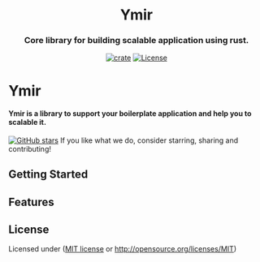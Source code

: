 <div align="center">
<h1>Ymir</h1>

<h3>Core library for building scalable application using rust.</h3>

[![crate](https://img.shields.io/crates/v/ymir.svg)](https://crates.io/crates/ymir)
[![License](https://img.shields.io/badge/license-MIT-blue?style=flat-square)](LICENSE)

</div>

# Ymir

#### Ymir is a library to support your boilerplate application and help you to scalable it.

[![GitHub stars](https://img.shields.io/github/stars/suryakencana007/ymir-rs.svg?style=social&label=Star&maxAge=1)](https://github.com/suryakencana007/ymir-rs/stargazers/)
If you like what we do, consider starring, sharing and contributing!

## Getting Started

## Features

## License

Licensed under ([MIT license](LICENSE) or <http://opensource.org/licenses/MIT>)

